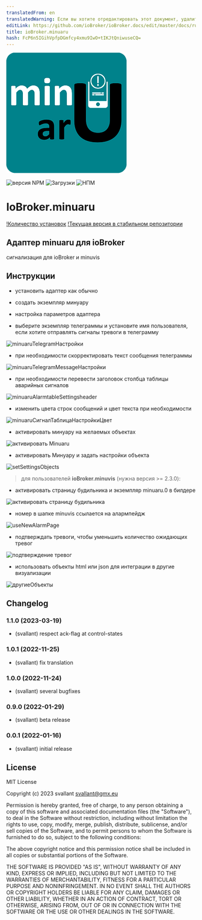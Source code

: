 ```yaml
---
translatedFrom: en
translatedWarning: Если вы хотите отредактировать этот документ, удалите поле «translationFrom», в противном случае этот документ будет снова автоматически переведен
editLink: https://github.com/ioBroker/ioBroker.docs/edit/master/docs/ru/adapterref/iobroker.minuaru/README.md
title: ioBroker.minuaru
hash: FcP6n5IGihVpfpDGmfcy4xmu9IwO+tIKJtQniwuseCQ=
---
```

![Логотип](../../../en/adapterref/iobroker.minuaru/admin/minuaru.png)

![версия NPM](https://img.shields.io/npm/v/iobroker.minuaru.svg)
![Загрузки](https://img.shields.io/npm/dm/iobroker.minuaru.svg)
![НПМ](https://nodei.co/npm/iobroker.minuaru.png?downloads=true)

# IoBroker.minuaru
[!Количество установок](https://iobroker.live/badges/minuaru-installed.svg) [!Текущая версия в стабильном репозитории](https://iobroker.live/badges/minuaru-stable.svg)

## Адаптер minuaru для ioBroker
сигнализация для ioBroker и minuvis

## Инструкции
- установить адаптер как обычно
- создать экземпляр минуару
- настройка параметров адаптера

- выберите экземпляр телеграммы и установите имя пользователя, если хотите отправлять сигналы тревоги в телеграмму

![minuaruTelegramНастройки](https://user-images.githubusercontent.com/20790635/151257135-3b8e335f-9510-4531-9452-a982426011ab.png)

- при необходимости скорректировать текст сообщения телеграммы

![minuaruTelegramMessageНастройки](https://user-images.githubusercontent.com/20790635/151257507-b882a3ec-88b3-4c91-bc24-c774db30908f.png)

- при необходимости перевести заголовок столбца таблицы аварийных сигналов

![minuaruAlarmtableSettingsheader](https://user-images.githubusercontent.com/20790635/151255365-4613045d-c868-4e5e-b428-9077b7ae6f99.png)

- изменить цвета строк сообщений и цвет текста при необходимости

![minuaruСигналТаблицаНастройкиЦвет](https://user-images.githubusercontent.com/20790635/151256690-ee9bead9-9277-4438-998b-c04d8c566124.png)

- активировать минуару на желаемых объектах

![активировать Minuaru](https://user-images.githubusercontent.com/20790635/151258456-58e99565-8af5-4200-a1f0-c6c75f4351d2.png)

- активировать Минуару и задать настройки объекта

![setSettingsObjects](https://user-images.githubusercontent.com/20790635/151258700-4d3ca8ca-5df0-4c3d-9638-968b97d788eb.png)

> для пользователей **ioBroker.minuvis** (нужна версия >= 2.3.0):

- активировать страницу будильника и экземпляр minuaru.0 в билдере

![активировать страницу будильника](https://user-images.githubusercontent.com/20790635/151258040-6bb074e3-bd35-45b5-9888-5e826a7d3edc.png)

- номер в шапке minuvis ссылается на алармпейдж

![useNewAlarmPage](https://user-images.githubusercontent.com/20790635/151259455-c8d5a676-027a-4651-813b-211ca2083fd9.png)

- подтверждать тревоги, чтобы уменьшить количество ожидающих тревог

![подтверждение тревог](https://user-images.githubusercontent.com/20790635/151259642-4daec6cf-35fa-4e68-9d92-0000c2d41c25.png)

- использовать объекты html или json для интеграции в другие визуализации

![другиеОбъекты](https://user-images.githubusercontent.com/20790635/151259992-61758c9c-e102-4f38-ae0e-931721d04a17.png)

## Changelog
### 1.1.0 (2023-03-19)
* (svallant) respect ack-flag at control-states

### 1.0.1 (2022-11-25)
* (svallant) fix translation

### 1.0.0 (2022-11-24)
* (svallant) several bugfixes

### 0.9.0 (2022-01-29)
* (svallant) beta release

### 0.0.1 (2022-01-16)
* (svallant) initial release

## License
MIT License

Copyright (c) 2023 svallant <svallant@gmx.eu>

Permission is hereby granted, free of charge, to any person obtaining a copy
of this software and associated documentation files (the "Software"), to deal
in the Software without restriction, including without limitation the rights
to use, copy, modify, merge, publish, distribute, sublicense, and/or sell
copies of the Software, and to permit persons to whom the Software is
furnished to do so, subject to the following conditions:

The above copyright notice and this permission notice shall be included in all
copies or substantial portions of the Software.

THE SOFTWARE IS PROVIDED "AS IS", WITHOUT WARRANTY OF ANY KIND, EXPRESS OR
IMPLIED, INCLUDING BUT NOT LIMITED TO THE WARRANTIES OF MERCHANTABILITY,
FITNESS FOR A PARTICULAR PURPOSE AND NONINFRINGEMENT. IN NO EVENT SHALL THE
AUTHORS OR COPYRIGHT HOLDERS BE LIABLE FOR ANY CLAIM, DAMAGES OR OTHER
LIABILITY, WHETHER IN AN ACTION OF CONTRACT, TORT OR OTHERWISE, ARISING FROM,
OUT OF OR IN CONNECTION WITH THE SOFTWARE OR THE USE OR OTHER DEALINGS IN THE
SOFTWARE.